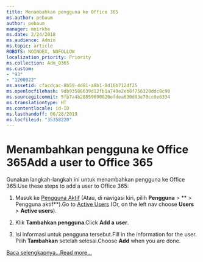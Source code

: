```yaml
---
title: Menambahkan pengguna ke Office 365
ms.author: pebaum
author: pebaum
manager: mnirkhe
ms.date: 2/24/2018
ms.audience: Admin
ms.topic: article
ROBOTS: NOINDEX, NOFOLLOW
localization_priority: Priority
ms.collection: Adm_O365
ms.custom:
- "93"
- "1200022"
ms.assetid: cfacdcac-8b59-4d81-a8b1-0d16b712df25
ms.openlocfilehash: 9db93586639d12fb1a749e2eb8f756320ddc8c90
ms.sourcegitcommit: 5fb7a4b28859690020efdea630d03e70cc0e6334
ms.translationtype: HT
ms.contentlocale: id-ID
ms.lasthandoff: 06/28/2019
ms.locfileid: "35358220"
---
```

# <a name="add-a-user-to-office-365"></a><span data-ttu-id="bca0d-102">Menambahkan pengguna ke Office 365</span><span class="sxs-lookup"><span data-stu-id="bca0d-102">Add a user to Office 365</span></span>

<span data-ttu-id="bca0d-103">Gunakan langkah-langkah ini untuk menambahkan pengguna ke Office 365:</span><span class="sxs-lookup"><span data-stu-id="bca0d-103">Use these steps to add a user to Office 365:</span></span>
  
1. <span data-ttu-id="bca0d-104">Masuk ke [Pengguna Aktif](https://admin.microsoft.com/Adminportal/Home?source=applauncher#/users) (Atau, di navigasi kiri, pilih **Pengguna** \> \*\* > Pengguna aktif\*\*).</span><span class="sxs-lookup"><span data-stu-id="bca0d-104">Go to [Active Users](https://admin.microsoft.com/Adminportal/Home?source=applauncher#/users) (Or, on the left nav choose **Users** \> **Active users**).</span></span>

2. <span data-ttu-id="bca0d-105">Klik **Tambahkan pengguna**.</span><span class="sxs-lookup"><span data-stu-id="bca0d-105">Click **Add a user**.</span></span>

3. <span data-ttu-id="bca0d-106">Isi informasi untuk pengguna tersebut.</span><span class="sxs-lookup"><span data-stu-id="bca0d-106">Fill in the information for the user.</span></span> <span data-ttu-id="bca0d-107">Pilih **Tambahkan** setelah selesai.</span><span class="sxs-lookup"><span data-stu-id="bca0d-107">Choose **Add** when you are done.</span></span>

[<span data-ttu-id="bca0d-108">Baca selengkapnya...</span><span class="sxs-lookup"><span data-stu-id="bca0d-108">Read more...</span></span>](https://support.office.com/article/1970f7d6-03b5-442f-b385-5880b9c256ec)
  